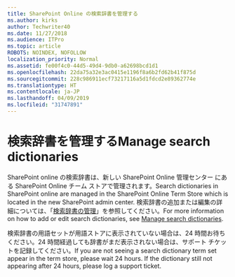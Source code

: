 ```yaml
---
title: SharePoint Online の検索辞書を管理する
ms.author: kirks
author: Techwriter40
ms.date: 11/27/2018
ms.audience: ITPro
ms.topic: article
ROBOTS: NOINDEX, NOFOLLOW
localization_priority: Normal
ms.assetid: fe00f4c0-44d5-49d4-9db0-a62698bcd1d1
ms.openlocfilehash: 22da75a32e3ac0415e1196f8a6b2fd62b41f875d
ms.sourcegitcommit: 228c986911ecf73217116a5d1fdcd2e89362774e
ms.translationtype: HT
ms.contentlocale: ja-JP
ms.lasthandoff: 04/09/2019
ms.locfileid: "31747891"
---
```

# <a name="manage-search-dictionaries"></a><span data-ttu-id="e3d17-102">検索辞書を管理する</span><span class="sxs-lookup"><span data-stu-id="e3d17-102">Manage search dictionaries</span></span>

<span data-ttu-id="e3d17-103">SharePoint online の検索辞書は、新しい SharePoint Online 管理センター にある SharePoint Online チーム ストアで管理されます。</span><span class="sxs-lookup"><span data-stu-id="e3d17-103">Search dictionaries in SharePoint online are managed in the SharePoint Online Term Store which is located in the new SharePoint admin center.</span></span> <span data-ttu-id="e3d17-104">検索辞書の追加または編集の詳細については、「[検索辞書の管理](https://go.microsoft.com/fwlink/?linkid=2044669&amp;clcid=0x409)」を参照してください。</span><span class="sxs-lookup"><span data-stu-id="e3d17-104">For more information on how to add or edit search dictionaries, see [Manage search dictionaries](https://go.microsoft.com/fwlink/?linkid=2044669&amp;clcid=0x409).</span></span>
  
<span data-ttu-id="e3d17-p102">検索辞書の用語セットが用語ストアに表示されていない場合は、24 時間お待ちください。24 時間経過しても辞書がまだ表示されない場合は、サポート チケットを記録してください。</span><span class="sxs-lookup"><span data-stu-id="e3d17-p102">If you are not seeing a search dictionary term set appear in the term store, please wait 24 hours. If the dictionary still not appearing after 24 hours, please log a support ticket.</span></span>
  

